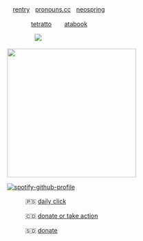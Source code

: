 

ㅤ[rentry](https://rentry.co/swuomi)ㅤ[pronouns.cc](https://pronouns.cc/@finland)ㅤ[neospring](https://neospring.org/@finland)

ㅤㅤ ㅤㅤ[tetratto](https://tetratto.com/@lumi) ㅤㅤ[atabook](https://finland.atabook.org)

ㅤㅤㅤㅤㅤ![](https://komarev.com/ghpvc/?username=lustangel&label=femboys&color=BFCAFC)


<img src="https://files.catbox.moe/7zwg4y.jpg" width="300">


[![spotify-github-profile](https://spotify-github-profile.kittinanx.com/api/view?uid=31zbblnlr2w65oeixrz3ikwwf7xq&cover_image=true&theme=novatorem&show_offline=false&background_color=121212&interchange=true&bar_color=53b14f&bar_color_cover=true)](https://github.com/kittinan/spotify-github-profile)


ㅤ ㅤㅤ🇵🇸 [daily click](https://arab.org/click-to-help/palestine/)

ㅤㅤㅤ 🇨🇩 [donate or take action](https://www.savethechildren.org/us/where-we-work/democratic-republic-of-congo)

ㅤ ㅤㅤ🇸🇩 [donate](https://www.help-ev.de/en/donate-south-sudan/) 
